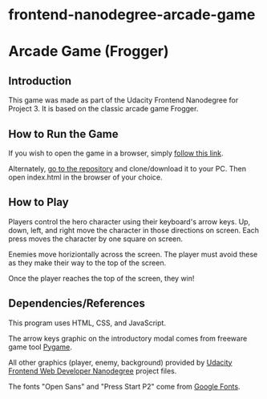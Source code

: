 frontend-nanodegree-arcade-game
===============================

# Arcade Game (Frogger)

## Introduction

This game was made as part of the Udacity Frontend Nanodegree for Project 3. It is based on the classic arcade game Frogger.

## How to Run the Game

If you wish to open the game in a browser, simply [follow this link](https://marcusestr.github.io/frontend-nanodegree-arcade-game/). 

Alternately, [go to the repository](https://github.com/MarcusEstr/frontend-nanodegree-arcade-game) and clone/download it to your PC. Then open index.html in the browser of your choice. 

## How to Play

Players control the hero character using their keyboard's arrow keys. Up, down, left, and right move the character in those directions on screen. Each press moves the character by one square on screen.

Enemies move horiziontally across the screen. The player must avoid these as they make their way to the top of the screen.

Once the player reaches the top of the screen, they win!

## Dependencies/References

This program uses HTML, CSS, and JavaScript. 

The arrow keys graphic on the introductory modal comes from freeware game tool [Pygame](https://www.pygame.org/news).

All other graphics (player, enemy, background) provided by [Udacity Frontend Web Developer Nanodegree](https://www.udacity.com/course/front-end-web-developer-nanodegree--nd001) project files.

The fonts "Open Sans" and "Press Start P2" come from [Google Fonts](https://fonts.google.com/). 
